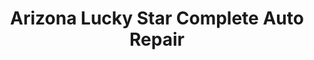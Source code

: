 ---
title: "Arizona Lucky Star Complete Auto Repair"
url: /mesa/arizona-lucky-star-complete-auto-repair/
shop: car repair
---